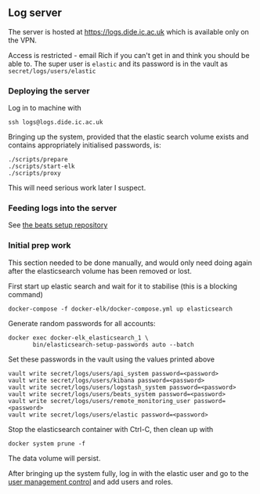 ## Log server

The server is hosted at https://logs.dide.ic.ac.uk which is available only on the VPN.

Access is restricted - email Rich if you can't get in and think you should be able to.  The super user is `elastic` and its password is in the vault as `secret/logs/users/elastic`

### Deploying the server

Log in to machine with

```
ssh logs@logs.dide.ic.ac.uk
```

Bringing up the system, provided that the elastic search volume exists and contains appropriately initialised passwords, is:

```
./scripts/prepare
./scripts/start-elk
./scripts/proxy
```

This will need serious work later I suspect.

### Feeding logs into the server

See [the beats setup repository](https://github.com/reside-ic/beats)

### Initial prep work

This section needed to be done manually, and would only need doing again after the elasticsearch volume has been removed or lost.

First start up elastic search and wait for it to stabilise (this is a blocking command)

```
docker-compose -f docker-elk/docker-compose.yml up elasticsearch
```

Generate random passwords for all accounts:

```
docker exec docker-elk_elasticsearch_1 \
       bin/elasticsearch-setup-passwords auto --batch
```

Set these passwords in the vault using the values printed above

```
vault write secret/logs/users/api_system password=<password>
vault write secret/logs/users/kibana password=<password>
vault write secret/logs/users/logstash_system password=<password>
vault write secret/logs/users/beats_system password=<password>
vault write secret/logs/users/remote_monitoring_user password=<password>
vault write secret/logs/users/elastic password=<password>
```

Stop the elasticsearch container with Ctrl-C, then clean up with

```
docker system prune -f
```

The data volume will persist.

After bringing up the system fully, log in with the elastic user and go to the [user management control](https://logs.dide.ic.ac.uk/app/kibana#/management/security/users) and add users and roles.
